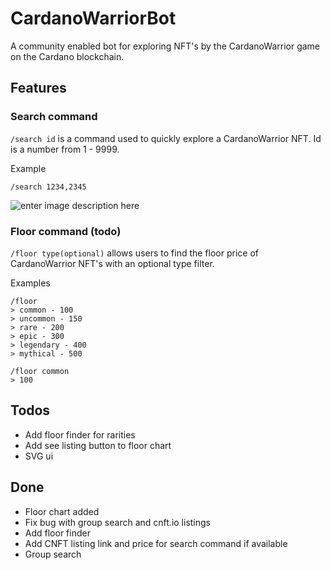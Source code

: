 # CardanoWarriorBot

A community enabled bot for exploring NFT's by the CardanoWarrior game on the Cardano blockchain.

## Features
### Search command

`/search id` is a command used to quickly explore a CardanoWarrior NFT. Id is a number from 1 - 9999.

Example
```
/search 1234,2345
```
![enter image description here](https://cdn.discordapp.com/attachments/834476465314856960/888714417066377246/unknown.png)
### Floor command (todo)

`/floor type(optional)` allows users to find the floor price of CardanoWarrior NFT's with an optional type filter.

Examples
```
/floor
> common - 100
> uncommon - 150
> rare - 200
> epic - 300
> legendary - 400
> mythical - 500
```
```
/floor common
> 100
```

## Todos
- Add floor finder for rarities
- Add see listing button to floor chart
- SVG ui

## Done
- Floor chart added
- Fix bug with group search and cnft.io listings
- Add floor finder
- Add CNFT listing link and price for search command if available
- Group search
